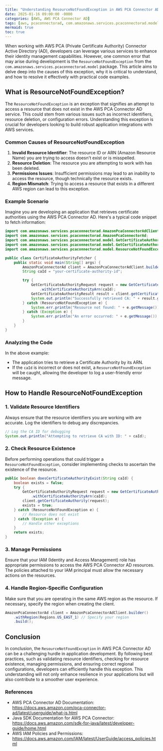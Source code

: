 ```yaml
---
title: "Understanding ResourceNotFoundException in AWS PCA Connector AD"
date: 2025-01-16 09:00:00 -0000
categories: [AWS, AWS PCA Connector AD]
tags: [aws, pcaconnectorad, com.amazonaws.services.pcaconnectorad.model]
mermaid: true
toc: true
---
```



When working with AWS PCA (Private Certificate Authority) Connector Active Directory (AD), developers can leverage various services to enhance their identity management capabilities. However, one common error that may arise during development is the `ResourceNotFoundException` from the `com.amazonaws.services.pcaconnectorad.model` package. This article aims to delve deep into the causes of this exception, why it is critical to understand, and how to resolve it effectively with practical code examples.

## What is ResourceNotFoundException?

The `ResourceNotFoundException` is an exception that signifies an attempt to access a resource that does not exist in the AWS PCA Connector AD service. This could stem from various issues such as incorrect identifiers, resource deletion, or configuration errors. Understanding this exception is crucial for developers looking to build robust application integrations with AWS services.

### Common Causes of ResourceNotFoundException

1. **Invalid Resource Identifier**: The resource ID or ARN (Amazon Resource Name) you are trying to access doesn't exist or is misspelled.
2. **Resource Deletion**: The resource you are attempting to work with has been deleted.
3. **Permissions Issues**: Insufficient permissions may lead to an inability to access the resource, though technically the resource exists.
4. **Region Mismatch**: Trying to access a resource that exists in a different AWS region can lead to this exception.

### Example Scenario

Imagine you are developing an application that retrieves certificate authorities using the AWS PCA Connector AD. Here's a typical code snippet to fetch information:

```java
import com.amazonaws.services.pcaconnectorad.AmazonPcaConnectorAdClient;
import com.amazonaws.services.pcaconnectorad.AmazonPcaConnectorAd;
import com.amazonaws.services.pcaconnectorad.model.GetCertificateAuthorityRequest;
import com.amazonaws.services.pcaconnectorad.model.GetCertificateAuthorityResult;
import com.amazonaws.services.pcaconnectorad.model.ResourceNotFoundException;

public class CertificateAuthorityFetcher {
    public static void main(String[] args) {
        AmazonPcaConnectorAd client = AmazonPcaConnectorAdClient.builder().build();
        String caId = "your-certificate-authority-id";

        try {
            GetCertificateAuthorityRequest request = new GetCertificateAuthorityRequest()
                .withCertificateAuthorityArn(caId);
            GetCertificateAuthorityResult result = client.getCertificateAuthority(request);
            System.out.println("Successfully retrieved CA: " + result.getCertificateAuthority());
        } catch (ResourceNotFoundException e) {
            System.err.println("Resource not found: " + e.getMessage());
        } catch (Exception e) {
            System.err.println("An error occurred: " + e.getMessage());
        }
    }
}
```

### Analyzing the Code

In the above example:
- The application tries to retrieve a Certificate Authority by its ARN.
- If the `caId` is incorrect or does not exist, a `ResourceNotFoundException` will be caught, allowing the developer to log a user-friendly error message.

## How to Handle ResourceNotFoundException

### 1. Validate Resource Identifiers

Always ensure that the resource identifiers you are working with are accurate. Log the identifiers to debug any discrepancies.

```java
// Log the CA ID for debugging
System.out.println("Attempting to retrieve CA with ID: " + caId);
```

### 2. Check Resource Existence

Before performing operations that could trigger a `ResourceNotFoundException`, consider implementing checks to ascertain the existence of the resource.

```java
public boolean doesCertificateAuthorityExist(String caId) {
    boolean exists = false;
    try {
        GetCertificateAuthorityRequest request = new GetCertificateAuthorityRequest()
            .withCertificateAuthorityArn(caId);
        client.getCertificateAuthority(request);
        exists = true;
    } catch (ResourceNotFoundException e) {
        // Resource does not exist
    } catch (Exception e) {
        // Handle other exceptions
    }
    return exists;
}
```

### 3. Manage Permissions

Ensure that your IAM (Identity and Access Management) role has appropriate permissions to access the AWS PCA Connector AD resources. The policies attached to your IAM principal must allow the necessary actions on the resources.

### 4. Handle Region-Specific Configuration

Make sure that you are operating in the same AWS region as the resource. If necessary, specify the region when creating the client.

```java
AmazonPcaConnectorAd client = AmazonPcaConnectorAdClient.builder()
    .withRegion(Regions.US_EAST_1) // Specify your region
    .build();
```

## Conclusion

In conclusion, the `ResourceNotFoundException` in AWS PCA Connector AD can be a challenging hurdle in application development. By following best practices, such as validating resource identifiers, checking for resource existence, managing permissions, and ensuring correct regional configurations, developers can efficiently handle this exception. This understanding will not only enhance resilience in your applications but will also contribute to a smoother user experience.

### References

- AWS PCA Connector AD Documentation: https://docs.aws.amazon.com/pca-connector-ad/latest/userguide/what-is.html
- Java SDK Documentation for AWS PCA Connector: https://docs.aws.amazon.com/sdk-for-java/latest/developer-guide/home.html
- AWS IAM Policies and Permissions: https://docs.aws.amazon.com/IAM/latest/UserGuide/access_policies.html